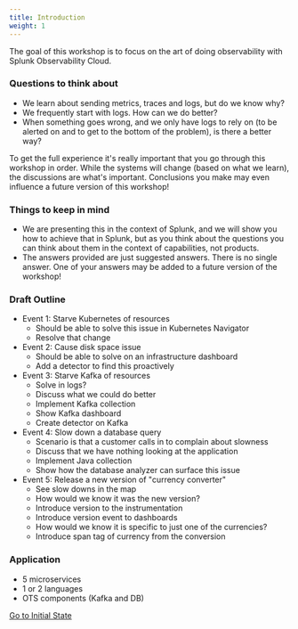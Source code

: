 ```yaml
---
title: Introduction
weight: 1
---
```


The goal of this workshop is to focus on the art of doing observability with Splunk Observability Cloud.

### Questions to think about
* We learn about sending metrics, traces and logs, but do we know why?
* We frequently start with logs. How can we do better?
* When something goes wrong, and we only have logs to rely on (to be alerted on and to get to the bottom of the problem), is there a better way?

To get the full experience it's really important that you go through this workshop in order. While the systems will change (based on what we learn), the discussions are what's important. Conclusions you make may even influence a future version of this workshop!

### Things to keep in mind
* We are presenting this in the context of Splunk, and we will show you how to achieve that in Splunk, but as you think about the questions you can think about them in the context of capabilities, not products.
* The answers provided are just suggested answers. There is no single answer. One of your answers may be added to a future version of the workshop!

### Draft Outline

* Event 1: Starve Kubernetes of resources
  * Should be able to solve this issue in Kubernetes Navigator
  * Resolve that change
* Event 2: Cause disk space issue
  * Should be able to solve on an infrastructure dashboard
  * Add a detector to find this proactively
* Event 3: Starve Kafka of resources
  * Solve in logs?
  * Discuss what we could do better
  * Implement Kafka collection
  * Show Kafka dashboard
  * Create detector on Kafka
* Event 4: Slow down a database query
  * Scenario is that a customer calls in to complain about slowness
  * Discuss that we have nothing looking at the application
  * Implement Java collection
  * Show how the database analyzer can surface this issue
* Event 5: Release a new version of "currency converter"
  * See slow downs in the map
  * How would we know it was the new version?
  * Introduce version to the instrumentation
  * Introduce version event to dashboards
  * How would we know it is specific to just one of the currencies?
  * Introduce span tag of currency from the conversion

### Application
* 5 microservices
* 1 or 2 languages
* OTS components (Kafka and DB)

[Go to Initial State](../initial_state)